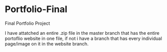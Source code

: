 # Portfolio-Final
Final Portfolio Project

I have attatched an entire .zip file in the master branch that has the entire portoflio website in one file, if not i have a branch that has every individual page/image on it in the website branch.
